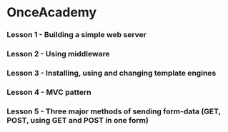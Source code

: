 # OnceAcademy
### Lesson 1 - Building a simple web server  
### Lesson 2 - Using middleware
### Lesson 3 - Installing, using and changing template engines   
### Lesson 4 - MVC pattern   
### Lesson 5 - Three major methods of sending form-data (GET, POST, using GET and POST in one form)    